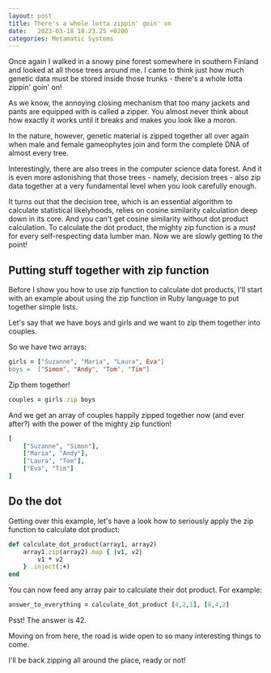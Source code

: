 ```yaml
---
layout: post
title: There's a whole lotta zippin' goin' on
date:   2023-03-18 18.23.25 +0200
categories: Metamatic Systems
---
```


Once again I walked in a snowy pine forest somewhere in southern Finland and
looked at all those trees around me. I came to think just how much genetic data
must be stored inside those trunks - there's a whole lotta zippin' goin' on!

As we know, the annoying closing mechanism that too many jackets and
pants are equipped with is called a zipper. You almost never think about how exactly it works
until it breaks and makes you look like a moron.

In the nature, however, genetic material is zipped together all over again
when male and female gameophytes join and form the complete DNA of almost every tree.

Interestingly, there are also trees in the computer science data forest.
And it is even more astonishing that those trees - namely, decision trees - 
also zip data together at a very fundamental level when you look carefully enough.

It turns out that the decision tree, which is an essential algorithm to 
calculate statistical likelyhoods, relies on cosine similarity calculation
deep down in its core. And you can't get cosine similarity without dot product calculation. 
To calculate the dot product, the mighty zip function is a *must* for every self-respecting
data lumber man. Now we are slowly getting to the point!

## Putting stuff together with zip function

Before I show you how to use zip function to calculate dot products, 
I'll start with an example about using the zip function in Ruby language 
to put together simple lists.

Let's say that we have boys and girls and we want to zip them together into couples.

So we have two arrays:
```ruby
girls = ["Suzanne", "Maria", "Laura", Eva"]
boys =  ["Simon", "Andy", "Tom", "Tim"]
```

Zip them together!

```ruby
couples = girls.zip boys
```

And we get an array of couples happily zipped together now (and ever after?)
with the power of the mighty zip function!

```ruby
[
	["Suzanne", "Simon"],
	["Maria", "Andy"],
	["Laura", "Tom"],
	["Eva", "Tim"]
]
```

## Do the dot

Getting over this example, let's have a look how to seriously apply the zip function
to calculate dot product:

```ruby
def calculate_dot_product(array1, array2)
	array1.zip(array2).map { |v1, v2|
		v1 * v2 
	} .inject(:+)
end
```

You can now feed any array pair to calculate their dot product. For example:

```ruby
answer_to_everything = calculate_dot_product [4,2,1], [8,4,2]
```

Psst! The answer is 42.

Moving on from here, the road is wide open to so many interesting things to come.

I'll be back zipping all around the place, ready or not!
